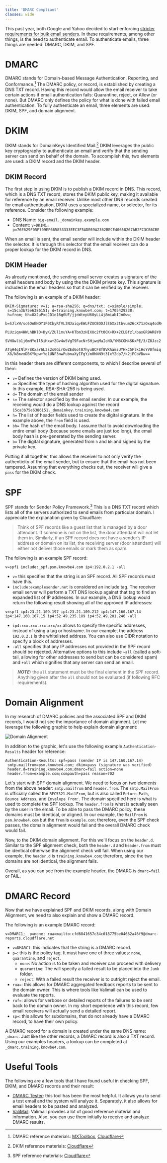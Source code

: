 ```yaml
---		
title: 'DMARC Compliant'
classes: wide
---
```

This past year, both Google and Yahoo decided to start enforcing [stricter requirements for bulk email senders](https://blog.google/products/gmail/gmail-security-authentication-spam-protection/).  In these requirements, among other things, is the need to authenticate email.  To authenticate emails, three things are needed: DMARC, DKIM, and SPF.

# DMARC
DMARC stands for Domain-based Message Authentication, Reporting, and Conformance.[^1]  The DMARC policy, or record, is established by creating a DNS TXT record.  Having this record would allow the email receiver to take certain actions if email authentication fails: Quarantine, reject, or Allow (or none).  But DMARC only defines the policy for what is done with failed email authentication.  To fully authenticate an email, three elements are used: DKIM, SPF, and domain alignment.  

# DKIM
DKIM stands for DomainKeys Identified Mail.[^2]  DKIM leverages the public key cryptography to authenticate an email and verify that the sending server can send on behalf of the domain.  To accomplish this, two elements are used: a DKIM record and the DKIM header.  

## DKIM Record
The first step in using DKIM is to publish a DKIM record in DNS.  This record, which is a DNS TXT record, stores the DKIM public key, making it available for reference by an email receiver.  Unlike most other DNS records created for email authentication, DKIM uses a specialized name, or selector, for its reference.  Consider the following example:

- DNS Name: `big-email._domainkey.example.com`
- Content: `v=DKIM1; p=76E629F05F709EF665853333EEC3F5ADE69A2362BECE40658267AB2FC3CB6CBE`

When an email is sent, the email sender will include within the DKIM header the selector.  It is through this selector that the email receiver can do a proper lookup for the DKIM record in DNS.  

## DKIM Header
As already mentioned, the sending email server creates a signature of the email headers and body by using the the DKIM private key.  This signature is included in the email headers so that it can be verified by the receiver.  

The following is an example of a DKIM header:
```
DKIM-Signature: v=1; a=rsa-sha256; q=dns/txt; c=simple/simple;
 s=15ca3b75e6386151; d=training.knowbe4.com; t=1705429238;
 h=from; bh=UXJuPxcJD1e16g0UF/jjoWtnpU60yLL4j8miabIJn0w=;
 b=SJlxW/sc6OnENOY1F0CbyRfVL3NJaiqvEWLFZUCBODJlE6Xx2tbvum26cX71zOxq4odR41
 PLUziqm4HWLhBKlD+DyK/ZUl1muYA+KTbm3zHIXUc2ftOCK+RX+2CLBfzl/baxGR9AR8YO
 SVHOwlb1j6mHYoIl5iHxw+ZGv4w5VgT9FacNrSHjwqMaIcNO/YM8COM4SKxPE/3/Z8Jzc2
 ATqH4qINlP/8Kxar6L3s2s0GirOwZEd6ot07hyuBCF8f8VKAamzUYHkC5Flk1HoYV0fmiq
 X8/k8mvxDBXYkpw+Yq1UNF3nwPubnaXyIFgY/m0hNN9t3IxY2dp7/k2jFCbVDw==
```
In this header there are different components, to which I describe several of them:
- `v=` Defines the version of DKIM being used.  
- `a=` Specifies the type of hashing algorithm used for the digital signature.  In this example, RSA-SHA-256 is being used.  
- `d=` The domain of the email sender
- `s=` The selector specified by the email sender.  In our example, the receiving would do a DNS lookup against the record `15ca3b75e6386151._domainkey.training.knowbe4.com`
- `h=` The list of header fields used to create the digital signature.  In the example above, the `from` field is used.  
- `bh=` The hash of the email body.  I assume that to avoid downloading the entire email body (because some emails are just too long), the email body hash is pre-generated by the sending server.  
- `b=` The digital signature, generated from `h` and `bh` and signed by the private key.  

Putting it all together, this allows the receiver to not only verify the authenticity of the email sender, but to ensure that the email has not been tampered.  Assuming that everything checks out, the receiver will give a `pass` for the DKIM check.  

# SPF
SPF stands for Sender Policy Framework.[^3]  This is a DNS TXT record which lists all of the servers authorized to send emails from particular domain.  I appreciate the explanation given by Cloudflare:
> Think of SPF records like a guest list that is managed by a door attendant. If someone is not on the list, the door attendant will not let them in. Similarly, if an SPF record does not have a sender’s IP address or domain on its list, the receiving server (door attendant) will either not deliver those emails or mark them as spam.

The following is an example SPF record:
```
v=spf1 include:_spf.psm.knowbe4.com ip4:192.0.2.1 -all
```
- `v=` this specifies that the string is an SPF record.  All SPF records must have this.  
- `include:examplesender.net` is considered an include tag.  The receiver email server will perform a TXT DNS lookup against that tag to find an expanded list of IP addresses.  In our example, a DNS lookup would return the following result showing all of the approved IP addresses:
```
v=spf1 ip4:23.21.109.197 ip4:23.21.109.212 ip4:147.160.167.14 ip4:147.160.167.15 ip4:52.49.235.189 ip4:52.49.201.246 -all
```
- `ip4:xxx.xxx.xxx.xxx/xx` allows to specify the specific addresses, instead of using a tag or hostname.  In our example, the address `192.0.2.1` is the whitelisted address.  You can also use CIDR notation to specify a block of addresses.  
- `-all` specifies that any IP addresses not provided in the SPF record should be rejected.  Alternative options to this include `~all` (called a soft-tail, allowing for other addresses to send but can be considered spam) and `+all` which signifies that any server can send an email.
> **_NOTE:_** the `all` statement must be the final element in the SPF record.  Anything given after the `all` should not be evaluated (if following RFC requirements).  
# Domain Alignment
In my research of DMARC policies and the associated SPF and DKIM records, I would not see the importance of domain alignment.  Let me leverage the following graphic to help explain domain alignment:

![Domain Alignment](../assets/images/dmarc_domain_align.png)

In addition to the graphic, let's use the following example `Authentication-Results` header for reference:
```
Authentication-Results: spf=pass (sender IP is 147.160.167.14)
 smtp.mailfrom=psm.knowbe4.com; dkim=pass (signature was verified)
 header.d=training.knowbe4.com;dmarc=fail action=none
 header.from=example.com;compauth=pass reason=702
```
Let's start with SPF domain alignment.  We need to focus on two elements from the above header: `smtp.mailfrom` and `header.from`.  The `smtp.MailFrom` is officially called the `RFC5321.MailFrom`, but is also called `Return-Path`, `Bounce Address`, and `Envelope From:`.  The domain specified here is what is used to complete the SPF lookup.  The `header.from` is what is actually seen by the user in the email.  To be able to pass the DMARC policy, these domains must be identical, or aligned.  In our example, the `MailFrom` is `psm.knowbe4.com` but the `from` is `example.com`; therefore, even the SPF check passes, the domain alignment would fail and the overall DMARC check would fail.  

Now, to the DKIM domain alignment.  For this we'll focus on the `header.d`.  Similar to the SPF alignment check, both the `header.d` and `header.from` must be identical otherwise the alignment check will fail.  When using our example, the `header.d` is `training.knowbe4.com`; therefore, since the two domains are not identical, the alignment fails.  

Overall, as you can see from the example header, the DMARC is `dmarc=fail` or FAIL.
# DMARC Record
Now that we have explained SPF and DKIM records, along with Domain Alignment, we need to also explain and show a DMARC record. 

The following is an example DMARC record:
```
v=DMARC1;  p=none; rua=mailto:cfd6841657c34c018775be04662a46f9@dmarc-reports.cloudflare.net
```
- `v=DMARC1`: this indicates that the string is a DMARC record.
- `p=`: this is the policy tag.  It must have one of three values: `none`, `quarantine`, and `reject`.  
    - `none`: No action is to be taken and receiver can proceed with delivery
    - `quarantine`: The will specify a failed result to be placed into the `Junk` folder.  
    - `reject`: With a failed result the receiver is to outright reject the email.
- `rua=`: this allows for DMARC aggregated feedback reports to be sent to the domain owner.  This is where tools like Valimail can be used to evaluate the reports.  
- `ruf=`: allows for verbose or detailed reports of the failures to be sent back to the domain owner.  In my short experience with this record, few email receivers will actually send a detailed report.  
- `sp=`: this allows for subdomains, that do not already have a DMARC record, to have their own policy.

A DMARC record for a domain is created under the same DNS name: `_dmarc`.  Just like the other records, a DMARC record is also a TXT record.  Using our examples headers, a lookup can be completed at `_dmarc.training.knowbe4.com`.

# Useful Tools
The following are a few tools that I have found useful in checking SPF, DKIM, and DMARC records and their result:
- [DMARC Tester](https://www.dmarctester.com/): this tool has been the most helpful.  It allows you to send a test email and the system will analyze it.  Separately, it also allows for email headers to be pasted and analyzed.  
- [ValiMail](https://www.valimail.com/): Valimail provides a lot of good reference material and information.  Also, you can use them initially to receive and analyze DMARC results.  


[^1]: DMARC reference materials: [MXToolbox](https://mxtoolbox.com/dmarc/details/what-is-dmarc), [Cloudflare](https://www.cloudflare.com/learning/dns/dns-records/dns-dmarc-record/) 
[^2]: DKIM reference materials: [Cloudflare](https://www.cloudflare.com/learning/dns/dns-records/dns-dkim-record/)
[^3]: SPF reference materials: [Cloudflare](https://www.cloudflare.com/learning/dns/dns-records/dns-spf-record/)
